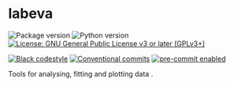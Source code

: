 # labeva

<!-- badges-begin -->
![Package version][package version badge]
![Python version][python version badge]
[![License: GNU General Public License v3 or later (GPLv3+)][license badge]][license gplv3]

[![Black codestyle][black badge]][black project]
[![Conventional commits][conventional badge]][conventional commits]
[![pre-commit enabled][pre-commit badge]][pre-commit project]

[license badge]: https://badgen.net/static/license/GPLv3+/blue
[license gplv3]: https://www.gnu.org/licenses/gpl-3.0.en.html

[black badge]: https://img.shields.io/badge/code%20style-black-000000.svg
[black project]: https://github.com/psf/black

[pre-commit badge]: https://img.shields.io/badge/pre--commit-enabled-brightgreen?logo=pre-commit&logoColor=white
[pre-commit project]: https://pre-commit.com/

[package version badge]: https://badgen.net/pypi/v/labeva
[python version badge]: https://badgen.net/pypi/python/labeva

[status badge]: https://badgen.net/badge/status/alpha/red

[conventional badge]: https://img.shields.io/badge/Conventional%20Commits-1.0.0-%23FE5196?logo=conventionalcommits&logoColor=white
[conventional commits]: https://www.conventionalcommits.org/en/v1.0.0/

<!-- badges-end -->


Tools for analysing, fitting and plotting data .

